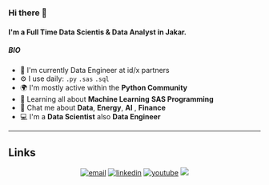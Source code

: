 ### Hi there 👋

#### I'm a Full Time Data Scientis & Data Analyst in Jakar.


##### BIO

- 🏢 I'm currently Data Engineer at id/x partners
- ⚙️ I use daily: `.py` `.sas` `.sql`
- 🌍 I'm mostly active within the **Python Community**
- 🌱 Learning all about **Machine Learning** **SAS Programming** 
- 💬 Chat me about **Data**, **Energy**, **AI** , **Finance**
- 💻 I'm a **Data Scientist** also **Data Engineer**
---


## Links

<p align="center">
  <a href="mailto:fadli.syauqi8@gmail.com"><img src="https://img.icons8.com/color/32/000000/gmail.png" alt="email"/></a>
  <a href="https://www.linkedin.com/in/fadhli-syauqi-637561159/"><img src="https://img.icons8.com/color/32/000000/linkedin.png" alt="linkedin"/></a>
  <a href="https://www.youtube.com/channel/UC_diz1PwtjF7IV6sqxc-r0A"><img src="https://img.icons8.com/color/32/000000/youtube.png" alt="youtube"/></a>
  <a href= "https://www.tiktok.com/@sildaf"><img src="https://img.icons8.com/fluent/32/000000/tiktok.png"/></a>
</p>
